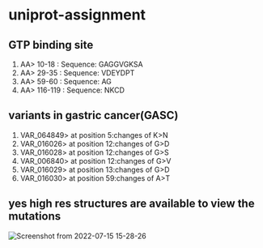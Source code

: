 
# __uniprot-assignment__

## GTP binding site
1. AA> 10-18 : Sequence: GAGGVGKSA
2. AA> 29-35 : Sequence: VDEYDPT
3. AA> 59-60 : Sequence: AG
4. AA> 116-119 : Sequence: NKCD

## variants in gastric cancer(GASC) 

1. 	VAR_064849> at position	5:changes of 	K>N
2. 	VAR_016026> at position	12:changes of G>D
3. 	VAR_016028> at position	12:changes of G>S
4. 	VAR_006840> at position	12:changes of G>V
5. 	VAR_016029> at position	13:changes of G>D
6. 	VAR_016030> at position	59:changes of A>T

## yes high res structures are available to view the mutations

![Screenshot from 2022-07-15 15-28-26](https://user-images.githubusercontent.com/97890823/179224702-9ebbf80f-be3d-4f47-b36f-858609b7b968.png)
